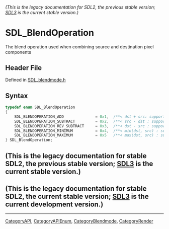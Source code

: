 ###### (This is the legacy documentation for SDL2, the previous stable version; [SDL3](https://wiki.libsdl.org/SDL3/) is the current stable version.)
# SDL_BlendOperation

The blend operation used when combining source and destination pixel components

## Header File

Defined in [SDL_blendmode.h](https://github.com/libsdl-org/SDL/blob/SDL2/include/SDL_blendmode.h)

## Syntax

```c
typedef enum SDL_BlendOperation
{
    SDL_BLENDOPERATION_ADD              = 0x1,  /**< dst + src: supported by all renderers */
    SDL_BLENDOPERATION_SUBTRACT         = 0x2,  /**< src - dst : supported by D3D9, D3D11, OpenGL, OpenGLES */
    SDL_BLENDOPERATION_REV_SUBTRACT     = 0x3,  /**< dst - src : supported by D3D9, D3D11, OpenGL, OpenGLES */
    SDL_BLENDOPERATION_MINIMUM          = 0x4,  /**< min(dst, src) : supported by D3D9, D3D11 */
    SDL_BLENDOPERATION_MAXIMUM          = 0x5   /**< max(dst, src) : supported by D3D9, D3D11 */
} SDL_BlendOperation;
```

## (This is the legacy documentation for stable SDL2, the previous stable version; [SDL3](https://wiki.libsdl.org/SDL3/) is the current stable version.)



## (This is the legacy documentation for stable SDL2, the current stable version; [SDL3](https://wiki.libsdl.org/SDL3/) is the current development version.)



----
[CategoryAPI](CategoryAPI), [CategoryAPIEnum](CategoryAPIEnum), [CategoryBlendmode](CategoryBlendmode), [CategoryRender](CategoryRender)


